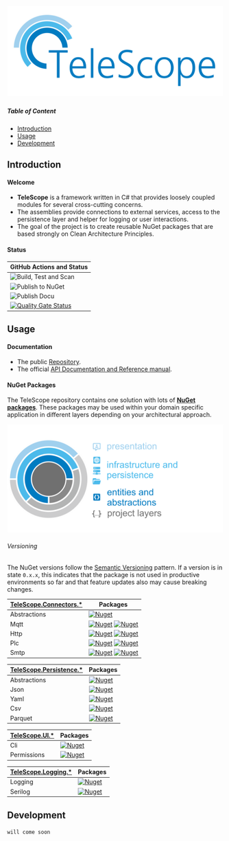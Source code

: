 # ![TeleScope](images/telescope-logo.svg)

##### Table of Content

* [Introduction](#introduction)
* [Usage](#usage)
* [Development](#development)

## Introduction

#### Welcome

* **TeleScope** is a framework written in C# that provides loosely coupled modules for several cross-cutting concerns.
* The assemblies provide connections to external services, access to the persistence layer and helper for logging or user interactions.
* The goal of the project is to create reusable NuGet packages that are based strongly on Clean Architecture Principles.


#### Status

| GitHub Actions and Status |
| ------------------------- |
| ![Build, Test and Scan](https://github.com/telescope-dotnet/telescope/workflows/Build,%20Test%20and%20Scan/badge.svg)
| ![Publish to NuGet](https://github.com/telescope-dotnet/telescope/workflows/Publish%20to%20NuGet/badge.svg)
| ![Publish Docu](https://github.com/telescope-dotnet/telescope/workflows/Publish%20Docu/badge.svg)
| [![Quality Gate Status](https://sonarcloud.io/api/project_badges/measure?project=telescope-dotnet_telescope&metric=alert_status)](https://sonarcloud.io/dashboard?id=telescope-dotnet_telescope)


## Usage

#### Documentation

* The public [Repository](https://github.com/telescope-dotnet/telescope).
* The official [API Documentation and Reference manual](https://telescope-dotnet.github.io/telescope/).


#### NuGet Packages

The TeleScope repository contains one solution with lots of **[NuGet packages](https://www.nuget.org/profiles/telescope-dotnet)**.
These packages may be used within your domain specific application in different layers depending on your architectural approach. 

![TeleScope](images/telescope_ca.svg)

###### Versioning

The NuGet versions follow the [Semantic Versioning](https://semver.org/) pattern.
If a version is in state `0.x.x`, this indicates that the package is not used in productive environments so far and
that feature updates also may cause breaking changes. 

<!-- Connectors -->

| [TeleScope.Connectors.*](https://www.nuget.org/packages?q=TeleScope.Connectors) | Packages |
| ------------ | --- |
| Abstractions | [![Nuget](https://img.shields.io/nuget/v/TeleScope.Connectors.Abstractions.svg?label=Connectors.Abstractions)](https://www.nuget.org/packages/TeleScope.Connectors.Abstractions/)
| Mqtt         | [![Nuget](https://img.shields.io/nuget/v/TeleScope.Connectors.Mqtt.Abstractions.svg?label=Mqtt.Abstractions)](https://www.nuget.org/packages/TeleScope.Connectors.Mqtt.Abstractions/) [![Nuget](https://img.shields.io/nuget/v/TeleScope.Connectors.Mqtt.svg?label=Mqtt)](https://www.nuget.org/packages/TeleScope.Connectors.Mqtt/)
| Http         | [![Nuget](https://img.shields.io/nuget/v/TeleScope.Connectors.Http.Abstractions.svg?label=Http.Abstractions)](https://www.nuget.org/packages/TeleScope.Connectors.Http.Abstractions/) [![Nuget](https://img.shields.io/nuget/v/TeleScope.Connectors.Http.svg?label=Http)](https://www.nuget.org/packages/TeleScope.Connectors.Http/)
| Plc          | [![Nuget](https://img.shields.io/nuget/v/TeleScope.Connectors.Plc.Abstractions.svg?label=Plc.Abstractions)](https://www.nuget.org/packages/TeleScope.Connectors.Plc.Abstractions/) [![Nuget](https://img.shields.io/nuget/v/TeleScope.Connectors.Plc.Siemens.svg?label=Plc.Siemens)](https://www.nuget.org/packages/TeleScope.Connectors.Plc.Siemens/)
| Smtp         | [![Nuget](https://img.shields.io/nuget/v/TeleScope.Connectors.Smtp.Abstractions.svg?label=Smtp.Abstractions)](https://www.nuget.org/packages/TeleScope.Connectors.Smtp.Abstractions/) [![Nuget](https://img.shields.io/nuget/v/TeleScope.Connectors.Smtp.svg?label=Smtp)](https://www.nuget.org/packages/TeleScope.Connectors.Smtp/)


| [TeleScope.Persistence.*](https://www.nuget.org/packages?q=TeleScope.Persistence) | Packages |
| ------------ | --- |
| Abstractions | [![Nuget](https://img.shields.io/nuget/v/TeleScope.Persistence.Abstractions.svg?label=Persistence.Abstractions)](https://www.nuget.org/packages/TeleScope.Persistence.Abstractions/)
| Json         | [![Nuget](https://img.shields.io/nuget/v/TeleScope.Persistence.Json.svg?label=Json)](https://www.nuget.org/packages/TeleScope.Persistence.Json/) 
| Yaml         | [![Nuget](https://img.shields.io/nuget/v/TeleScope.Persistence.Yaml.svg?label=Yaml)](https://www.nuget.org/packages/TeleScope.Persistence.Yaml/) 
| Csv          | [![Nuget](https://img.shields.io/nuget/v/TeleScope.Persistence.Csv.svg?label=Csv)](https://www.nuget.org/packages/TeleScope.Persistence.Csv/)
| Parquet      | [![Nuget](https://img.shields.io/nuget/v/TeleScope.Persistence.Parquet.svg?label=Parquet)](https://www.nuget.org/packages/TeleScope.Persistence.Parquet/)

| [TeleScope.UI.*](https://www.nuget.org/packages?q=TeleScope.UI) | Packages |
| ------------ | --- |
| Cli          | [![Nuget](https://img.shields.io/nuget/v/TeleScope.UI.Cli.svg?label=Cli)](https://www.nuget.org/packages/TeleScope.UI.Cli/)
| Permissions  | [![Nuget](https://img.shields.io/nuget/v/TeleScope.UI.Permissions.svg?label=Permissions)](https://www.nuget.org/packages/TeleScope.UI.Permissions/)

| [TeleScope.Logging.*](https://www.nuget.org/packages?q=TeleScope.Logging) | Packages |
| ------------ | --- |
| Logging      | [![Nuget](https://img.shields.io/nuget/v/TeleScope.Logging.svg?label=Logging)](https://www.nuget.org/packages/TeleScope.Logging/)
| Serilog      | [![Nuget](https://img.shields.io/nuget/v/TeleScope.Logging.Extensions.Serilog.svg?label=Extensions.Serilog)](https://www.nuget.org/packages/TeleScope.Logging.Extensions.Serilog/)


## Development

`will come soon`